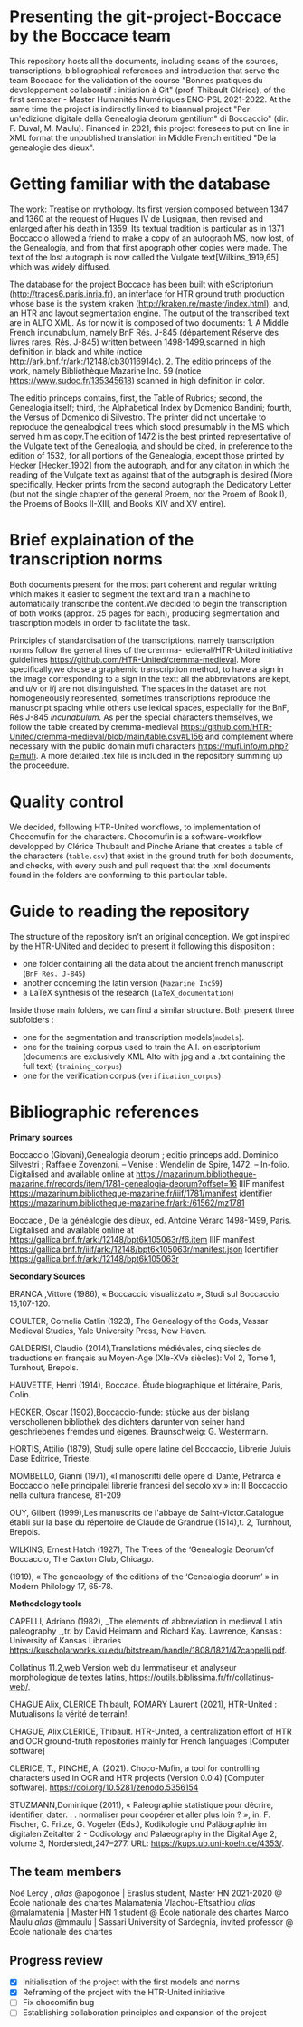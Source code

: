 # **Presenting the git-project-Boccace by the Boccace team**

This repository hosts all the documents, including scans of the sources, transcriptions, bibliographical references and introduction that serve the team Boccace for the validation of the course "Bonnes pratiques du developpement collaboratif : initiation à Git" (prof. Thibault Clérice), of the first semester - Master Humanités Numériques ENC-PSL 2021-2022. At the same time the project is indirectly linked to  biannual project "Per un'edizione digitale della Genealogia deorum gentilium" di Boccaccio" (dir. F. Duval, M. Maulu). Financed in 2021, this project foresees to put on line in XML format the unpublished translation in Middle French entitled "De la genealogie des dieux".

 # **Getting familiar with the database**

The work: Treatise on mythology. Its first version composed between 1347 and 1360 at the request of Hugues IV de Lusignan, then revised and enlarged after his death in 1359. Its textual tradition is particular as in 1371 Boccaccio allowed a friend to make a copy of an autograph MS, now lost, of the Genealogia, and from that first apograph other copies were made. The text of the lost autograph is now called the Vulgate text[Wilkins_1919,65] which was widely diffused.

The database for the project Boccace has been built with eScriptorium (http://traces6.paris.inria.fr), an interface for HTR ground truth production whose base is the system kraken (http://kraken.re/master/index.html), and, an HTR and layout segmentation engine. The output of the transcribed text are in ALTO XML. As for now it is composed of two documents:
     1. A Middle French incunabulum, namely BnF Rés. J-845 (département Réserve des livres rares, Rés. J-845) written between 1498-1499,scanned in high definition in black and white (notice http://ark.bnf.fr/ark:/12148/cb30116914c).
     2. The editio princeps of the work, namely Bibliothèque Mazarine Inc. 59 (notice https://www.sudoc.fr/135345618) scanned in high definition in color.
     
The editio princeps contains, first, the Table of Rubrics; second, the Genealogia itself; third, the Alphabetical Index by Domenico Bandini; fourth, the Versus of Domenico di Silvestro. The printer did not undertake to reproduce the genealogical trees which stood presumably in the MS which served him as copy.The edition of 1472 is  the best printed representative of the Vulgate text of the Genealogia, and should be cited, in preference to the edition of 1532, for all portions of the Genealogia, except those printed by Hecker [Hecker_1902] from the autograph, and for any citation in which the reading of the Vulgate text as against that of the autograph is desired (More specifically, Hecker prints from the second autograph the Dedicatory Letter (but not the single chapter of the general Proem, nor the Proem of Book I), the Proems of Books II-XIII, and Books XIV and XV entire).
     
# **Brief explaination of the transcription norms**
     
Both documents present for the most part coherent and regular writting which makes it easier to segment the text and train a machine to automatically transcribe the content.We decided to begin the transcription of both works (approx. 25 pages for each), producing segmentation and trascription models in order to facilitate the task.

Principles of standardisation of the transcriptions, namely transcription norms follow the general lines of the cremma- ledieval/HTR-United initiative guidelines https://github.com/HTR-United/cremma-medieval. More specifically,we chose a graphemic transcription method, to have a sign in the image corresponding to a sign in the text: all the abbreviations are kept, and u/v or i/j are not distinguished. The spaces in the dataset are not homogeneously represented, sometimes transcriptions reproduce the manuscript spacing while others use lexical spaces, especially for the BnF, Rés J-845 _incunabulum_. As per the special characters themselves, we follow the table created by cremma-medieval https://github.com/HTR-United/cremma-medieval/blob/main/table.csv#L156 and complement where necessary with the public domain mufi characters https://mufi.info/m.php?p=mufi. A more detailed .tex file is included in the repository summing up the proceedure.

# **Quality control**

We decided, following HTR-United workflows, to implementation of Chocomufin for the characters. Chocomufin is a software-workflow developped by Clérice Thubault and Pinche Ariane that creates a table of the characters (```table.csv```) that exist in the ground truth for both documents, and checks, with every push and pull request that the .xml documents found in the folders are conforming to this particular table. 

# **Guide to reading the repository** 

The structure of the repository isn't an original conception. We got inspired by the HTR-UNited and decided to present it following this disposition : 

- one folder containing all the data about the ancient french manuscript (```BnF Rés. J-845```)
- another concerning the latin version (```Mazarine Inc59```)
- a LaTeX synthesis of the research (```LaTeX_documentation```)

Inside those main folders, we can find a similar structure. Both present three subfolders : 

- one for the segmentation and transcription models(```models```).
- one for the training corpus used to train the A.I. on escriptorium (documents are exclusively XML Alto with jpg and a .txt containing the full text) (```training_corpus```)
- one for the verification corpus.(```verification_corpus```)

 # **Bibliographic references**
 
**Primary sources**

Boccaccio (Giovani),Genealogia deorum ; editio princeps add. Dominico Silvestri ; Raffaele Zovenzoni. – Venise : Wendelin de Spire, 1472. – In-folio. Digitalised and available online at https://mazarinum.bibliotheque-mazarine.fr/records/item/1781-genealogia-deorum?offset=16 IIIF manifest https://mazarinum.bibliotheque-mazarine.fr/iiif/1781/manifest identifier https://mazarinum.bibliotheque-mazarine.fr/ark:/61562/mz1781

Boccace , De la généalogie des dieux, ed. Antoine Vérard 1498-1499, Paris. Digitalised and available online at https://gallica.bnf.fr/ark:/12148/bpt6k105063r/f6.item IIIF manifest https://gallica.bnf.fr/iiif/ark:/12148/bpt6k105063r/manifest.json Identifier https://gallica.bnf.fr/ark:/12148/bpt6k105063r

**Secondary Sources**

BRANCA ,Vittore (1986), « Boccaccio visualizzato », Studi sul Boccaccio 15,107-120.

COULTER, Cornelia Catlin (1923), The Genealogy of the Gods, Vassar Medieval Studies, Yale University Press, New Haven.

GALDERISI, Claudio (2014),Translations médiévales, cinq siècles de traductions en français au Moyen-Age (XIe-XVe siècles): Vol 2, Tome 1, Turnhout, Brepols.

HAUVETTE, Henri (1914), Boccace. Étude biographique et littéraire, Paris, Colin.

HECKER, Oscar (1902),Boccaccio-funde: stücke aus der bislang verschollenen bibliothek des dichters darunter von seiner hand geschriebenes fremdes und eigenes. Braunschweig: G. Westermann.

HORTIS, Attilio (1879), Studj sulle opere latine del Boccaccio, Librerie Juluis Dase Editrice, Trieste.

MOMBELLO, Gianni (1971), «I manoscritti delle opere di Dante, Petrarca e Boccaccio nelle principalei librerie francesi del secolo xv » in: Il Boccaccio nella cultura francese, 81-209

OUY, Gilbert (1999),Les manuscrits de l'abbaye de Saint-Victor.Catalogue établi sur la base du répertoire de Claude de Grandrue (1514),t. 2, Turnhout, Brepols.

WILKINS, Ernest Hatch (1927), The Trees of the ‘Genealogia Deorum’of Boccaccio, The Caxton Club, Chicago.

(1919), « The geneaology of the editions of the ‘Genealogia deorum’ » in Modern Philology 17, 65-78.

**Methodology tools**

CAPELLI, Adriano (1982), _The elements of abbreviation in medieval Latin paleography _,tr. by David Heimann and Richard Kay. Lawrence, Kansas : University of Kansas Libraries https://kuscholarworks.ku.edu/bitstream/handle/1808/1821/47cappelli.pdf.

Collatinus 11.2,web Version web du lemmatiseur et analyseur morphologique de textes latins, https://outils.biblissima.fr/fr/collatinus-web/.

CHAGUE Alix, CLERICE Thibault, ROMARY Laurent (2021), HTR-United : Mutualisons la vérité de terrain!.

CHAGUE, Alix,CLERICE, Thibault. HTR-United, a centralization effort of HTR and OCR ground-truth repositories mainly for French languages [Computer software]

CLERICE, T., PINCHE, A. (2021). Choco-Mufin, a tool for controlling characters used in OCR and HTR projects (Version 0.0.4) [Computer software]. https://doi.org/10.5281/zenodo.5356154


STUZMANN,Dominique (2011), « Paléographie statistique pour décrire, identifier, dater. . . normaliser pour coopérer et aller plus loin ? », in: F. Fischer, C. Fritze, G. Vogeler (Eds.), Kodikologie und Paläographie im digitalen Zeitalter 2 - Codicology and Palaeography in the Digital Age 2, volume 3, Norderstedt,247–277. URL: https://kups.ub.uni-koeln.de/4353/.

## **The team members** 

Noé Leroy , *alias* @apogonoe | Eraslus student, Master HN 2021-2020 @ École nationale des chartes 
Malamatenia Vlachou-Eftsathiou *alias* @malamatenia | Master HN 1 student @ École nationale des chartes 
Marco Maulu *alias* @mmaulu | Sassari University of Sardegnia, invited professor @ École nationale des chartes

## **Progress review**

- [x] Initialisation of the project with the first models and norms
- [x] Reframing of the project with the HTR-United initiative
- [ ] Fix chocomifin bug
- [ ] Establishing collaboration principles and expansion of the project
